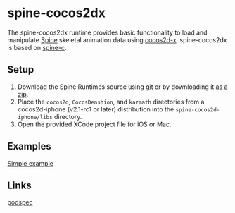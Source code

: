 
# spine-cocos2dx

The spine-cocos2dx runtime provides basic functionality to load and manipulate [Spine](http://esotericsoftware.com) skeletal animation data using [cocos2d-x](http://www.cocos2d-x.org/). spine-cocos2dx is based on [spine-c](https://github.com/EsotericSoftware/spine-runtimes/tree/master/spine-c).

## Setup

1. Download the Spine Runtimes source using [git](https://help.github.com/articles/set-up-git) or by downloading it [as a zip](https://github.com/EsotericSoftware/spine-runtimes/archive/master.zip).
1. Place the `cocos2d`, `CocosDenshion`, and `kazmath` directories from a cocos2d-iphone (v2.1-rc1 or later) distribution into the `spine-cocos2d-iphone/libs` directory.
1. Open the provided XCode project file for iOS or Mac.

## Examples

[Simple example](https://github.com/EsotericSoftware/spine-runtimes/blob/master/spine-cocos2d-iphone/example/ExampleLayer.m#L13)

## Links

[podspec](https://github.com/ldomaradzki/spine-runtimes/blob/master/Spine-Cocos2d-iPhone.podspec)
